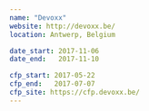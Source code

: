 ```yaml
---
name: "Devoxx"
website: http://devoxx.be/
location: Antwerp, Belgium

date_start: 2017-11-06
date_end:   2017-11-10

cfp_start: 2017-05-22
cfp_end:   2017-07-07
cfp_site: https://cfp.devoxx.be/
---
```

